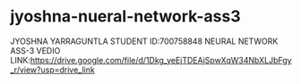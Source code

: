 # jyoshna-nueral-network-ass3
JYOSHNA YARRAGUNTLA
STUDENT ID:700758848
NEURAL NETWORK ASS-3
VEDIO LINK:https://drive.google.com/file/d/1Dkg_yeEjTDEAjSpwXqW34NbXLJbFgy_r/view?usp=drive_link

